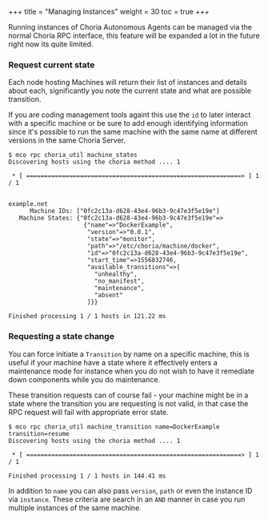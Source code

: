+++
title = "Managing Instances"
weight = 30
toc = true
+++

Running instances of Choria Autonomous Agents can be managed via the normal Choria RPC interface, this feature will be expanded a lot in the future right now its quite limited.

### Request current state

Each node hosting Machines will return their list of instances and details about each, significantly you note the current state and what are possible transition.

If you are coding management tools againt this use the `id` to later interact with a specific machine or be sure to add enough identifying information since it's possible to run the same machine with the same name at different versions in the same Choria Server.

```nohighlight
$ mco rpc choria_util machine_states
Discovering hosts using the choria method .... 1

 * [ ============================================================> ] 1 / 1


example.net
      Machine IDs: ["0fc2c13a-d628-43e4-96b3-9c47e3f5e19e"]
   Machine States: {"0fc2c13a-d628-43e4-96b3-9c47e3f5e19e"=>
                     {"name"=>"DockerExample",
                      "version"=>"0.0.1",
                      "state"=>"monitor",
                      "path"=>"/etc/choria/machine/docker",
                      "id"=>"0fc2c13a-d628-43e4-96b3-9c47e3f5e19e",
                      "start_time"=>1556832746,
                      "available_transitions"=>[
                        "unhealthy", 
                        "no_manifest", 
                        "maintenance", 
                        "absent"
                      ]}}

Finished processing 1 / 1 hosts in 121.22 ms
```

### Requesting a state change

You can force initiate a `Transition` by name on a specific machine, this is useful if your machine have a state where it effectively enters a maintenance mode for instance when you do not wish to have it remediate down components while you do maintenance.

These transition requests can of course fail - your machine might be in a state where the transition you are requesting is not valid, in that case the RPC request will fail with appropriate error state.

```nohighlight
$ mco rpc choria_util machine_transition name=DockerExample transition=resume
Discovering hosts using the choria method .... 1

 * [ ============================================================> ] 1 / 1

Finished processing 1 / 1 hosts in 144.41 ms
```

In addition to `name` you can also pass `version`, `path` or even the instance ID via `instance`.  These criteria are search in an `AND` manner in case you run multiple instances of the same machine.